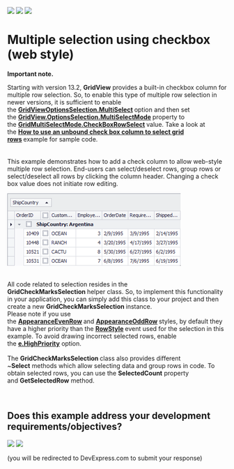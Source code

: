 <!-- default badges list -->
[![](https://img.shields.io/badge/Open_in_DevExpress_Support_Center-FF7200?style=flat-square&logo=DevExpress&logoColor=white)](https://supportcenter.devexpress.com/ticket/details/E1271)
[![](https://img.shields.io/badge/📖_How_to_use_DevExpress_Examples-e9f6fc?style=flat-square)](https://docs.devexpress.com/GeneralInformation/403183)
[![](https://img.shields.io/badge/💬_Leave_Feedback-feecdd?style=flat-square)](#does-this-example-address-your-development-requirementsobjectives)
<!-- default badges end -->
# Multiple selection using checkbox (web style)


<p><strong>Important note.</strong></p>
<p>Starting with version 13.2, <strong>GridView</strong> provides a built-in checkbox column for multiple row selection. So, to enable this type of multiple row selection in newer versions, it is sufficient to enable the <a href="https://documentation.devexpress.com/WindowsForms/DevExpress.XtraGrid.Views.Base.ColumnViewOptionsSelection.MultiSelect.property"><strong>GridViewOptionsSelection.MultiSelect</strong></a><strong> </strong>option and then set the <a href="https://documentation.devexpress.com/WindowsForms/DevExpress.XtraGrid.Views.Grid.GridOptionsSelection.MultiSelectMode.property"><strong>GridView.OptionsSelection.MultiSelectMode</strong></a><strong> </strong>property to the <a href="https://documentation.devexpress.com/WindowsForms/DevExpress.XtraGrid.Views.Grid.GridMultiSelectMode.enum"><strong>GridMultiSelectMode.CheckBoxRowSelect</strong></a><strong> </strong>value. Take a look at the <strong><a href="https://www.devexpress.com/Support/Center/p/E990">How to use an unbound check box column to select grid rows</a> </strong>example for sample code.<br><br><br>This example demonstrates how to add a check column to allow web-style multiple row selection. End-users can select/deselect rows, group rows or select/deselect all rows by clicking the column header. Changing a check box value does not initiate row editing. </p>
<p><img src="https://raw.githubusercontent.com/DevExpress-Examples/multiple-selection-using-checkbox-web-style-e1271/8.3.2+/media/17ac6e9d-e756-49eb-8d10-b57b281569cd.png"><br><br></p>
<p>All code related to selection resides in the <strong>GridCheckMarksSelection </strong>helper class. So, to implement this functionality in your application, you can simply add this class to your project and then create a new <strong>GridCheckMarksSelection </strong>instance.<br>Please note if you use the <strong><a href="http://documentation.devexpress.com/#WindowsForms/DevExpressXtraGridViewsGridGridViewAppearances_EvenRowtopic"><u>AppearanceEvenRow</u></a> </strong>and <strong><a href="http://documentation.devexpress.com/#WindowsForms/DevExpressXtraGridViewsGridGridViewAppearances_OddRowtopic"><u>AppearanceOddRow</u></a> </strong>styles, by default they have a higher priority than the <strong><a href="http://documentation.devexpress.com/#WindowsForms/DevExpressXtraGridViewsGridGridView_RowStyletopic"><u>RowStyle</u></a> </strong>event used for the selection in this example. To avoid drawing incorrect selected rows, enable the <strong><a href="http://documentation.devexpress.com/#WindowsForms/DevExpressXtraGridViewsGridRowStyleEventArgs_HighPrioritytopic"><u>e.HighPriority</u></a></strong> option. <br><br>The <strong>GridCheckMarksSelection </strong>class also provides different ~<strong>Select</strong> methods which allow selecting data and group rows in code. To obtain selected rows, you can use the <strong>SelectedCount</strong> property and <strong>GetSelectedRow</strong> method.</p>

<br/>


<!-- feedback -->
## Does this example address your development requirements/objectives?

[<img src="https://www.devexpress.com/support/examples/i/yes-button.svg"/>](https://www.devexpress.com/support/examples/survey.xml?utm_source=github&utm_campaign=winforms-grid-multiple-row-selection-web-style-checkboxes&~~~was_helpful=yes) [<img src="https://www.devexpress.com/support/examples/i/no-button.svg"/>](https://www.devexpress.com/support/examples/survey.xml?utm_source=github&utm_campaign=winforms-grid-multiple-row-selection-web-style-checkboxes&~~~was_helpful=no)

(you will be redirected to DevExpress.com to submit your response)
<!-- feedback end -->
